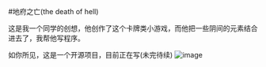 #地府之亡(the death of hell)

这是我一个同学的创想，他创作了这个卡牌类小游戏，而他把一些阴间的元素结合进去了，我帮他写程序。

如你所见，这是一个开源项目，目前正在写(未完待续)
![image](https://user-images.githubusercontent.com/111341725/200109651-e90c2013-6c78-4756-884c-411d9bee7f9f.png)
